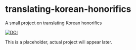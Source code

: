 # translating-korean-honorifics
A small project on translating Korean honorifics

[![DOI](https://zenodo.org/badge/440970025.svg)](https://zenodo.org/badge/latestdoi/440970025)

This is a placeholder, actual project will appear later. 
